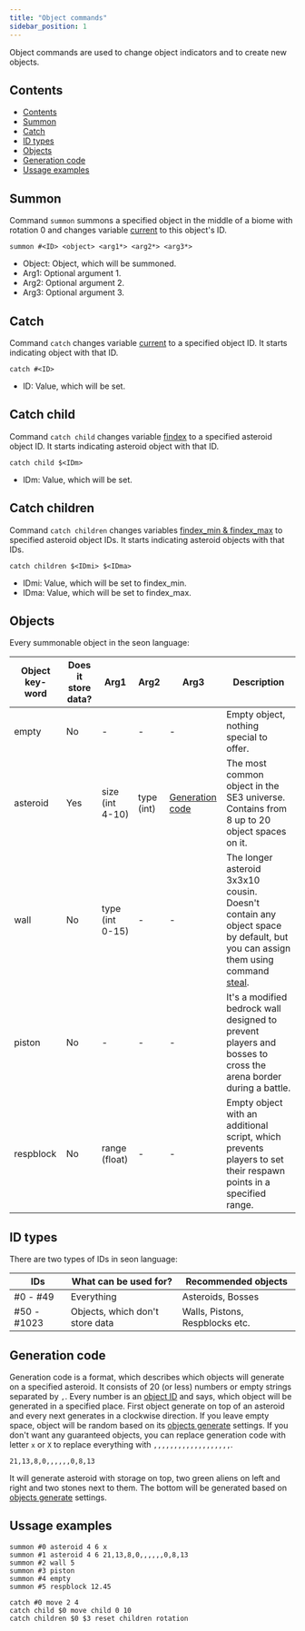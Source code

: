 ```yaml
---
title: "Object commands"
sidebar_position: 1
---
```


Object commands are used to change object indicators and to create new objects.

## Contents

- [Contents](#contents)
- [Summon](#summon)
- [Catch](#catch)
- [ID types](#id-types)
- [Objects](#objects)
- [Generation code](#generation-code)
- [Ussage examples](#ussage-examples)

## Summon

Command `summon` summons a specified object in the middle of a biome with rotation 0 and changes variable [current](../SeonLanguage/#interpreter-variables)
to this object's ID.

```text showLineNumbers
summon #<ID> <object> <arg1*> <arg2*> <arg3*>
```

- Object: Object, which will be summoned.
- Arg1: Optional argument 1.
- Arg2: Optional argument 2.
- Arg3: Optional argument 3.

## Catch

Command `catch` changes variable [current](../SeonLanguage/#interpreter-variables) to a specified object ID. It starts indicating object with that ID.

```text showLineNumbers
catch #<ID>
```

- ID: Value, which will be set.

## Catch child

Command `catch child` changes variable [findex](../SeonLanguage/#interpreter-variables) to a specified asteroid object ID. It starts indicating asteroid object with that ID.

```text showLineNumbers
catch child $<IDm>
```

- IDm: Value, which will be set.

## Catch children

Command `catch children` changes variables [findex_min & findex_max](../SeonLanguage/#interpreter-variables) to specified asteroid object IDs. It starts indicating asteroid objects with that IDs.

```text showLineNumbers
catch children $<IDmi> $<IDma>
```

- IDmi: Value, which will be set to findex_min.
- IDma: Value, which will be set to findex_max.

## Objects

Every summonable object in the seon language:

| Object key-word | Does it store data? | Arg1            | Arg2       | Arg3                                | Description                                                                                                                  |
| --------------- | ------------------- | --------------- | ---------- | ----------------------------------- | ---------------------------------------------------------------------------------------------------------------------------- |
| empty           | No                  | -               | -          | -                                   | Empty object, nothing special to offer.                                                                                      |
| asteroid        | Yes                 | size (int 4-10) | type (int) | [Generation code](#generation-code) | The most common object in the SE3 universe. Contains from 8 up to 20 object spaces on it.                                    |
| wall            | No                  | type (int 0-15) | -          | -                                   | The longer asteroid 3x3x10 cousin. Doesn't contain any object space by default, but you can assign them using command [steal](./TransformCommands#steal). |
| piston          | No                  | -               | -          | -                                   | It's a modified bedrock wall designed to prevent players and bosses to cross the arena border during a battle.               |
| respblock       | No                  | range (float)   | -          | -                                   | Empty object with an additional script, which prevents players to set their respawn points in a specified range.              |

## ID types

There are two types of IDs in seon language:

| IDs         | What can be used for?           | Recommended objects             |
| ----------- | ------------------------------- | ------------------------------- |
| #0 - #49    | Everything                      | Asteroids, Bosses               |
| #50 - #1023 | Objects, which don't store data | Walls, Pistons, Respblocks etc. |

## Generation code

Generation code is a format, which describes which objects will generate on a specified asteroid. It consists of 20 (or less) numbers or empty strings
separated by `,`. Every number is an [object ID](../GameData/ItemsAndObjects) and says, which object will be generated in a specified place.
First object generate on top of an asteroid and every next generates in a clockwise direction.
If you leave empty space, object will be random based on its [objects generate](../DatapackInfo/ObjectsGenerate) settings.
If you don't want any guaranteed objects, you can replace generation code with letter `x` or `X` to replace everything with `,,,,,,,,,,,,,,,,,,,`.

```text showLineNumbers
21,13,8,0,,,,,,0,8,13
```

It will generate asteroid with storage on top, two green aliens on left and right and two stones next to them. The bottom will be generated
based on [objects generate](../DatapackInfo/ObjectsGenerate) settings.

## Ussage examples

```text showLineNumbers
summon #0 asteroid 4 6 x
summon #1 asteroid 4 6 21,13,8,0,,,,,,0,8,13
summon #2 wall 5
summon #3 piston
summon #4 empty
summon #5 respblock 12.45

catch #0 move 2 4
catch child $0 move child 0 10
catch children $0 $3 reset children rotation
```
